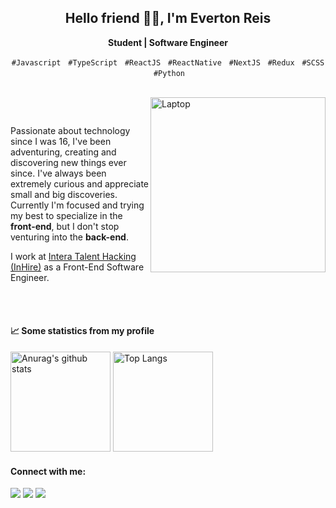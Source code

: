 <!-- Presentation -->
<h2 align="center">Hello friend 👋🏾, I'm Everton Reis</h2>
 
<!--  Title   -->
<div align="center">
 <p><strong>Student | Software Engineer</strong></p>
</div>

<!-- Tags: Languages and Tools  -->
<p align="center">
 <code>#Javascript</code> &nbsp; <code>#TypeScript</code> &nbsp; <code>#ReactJS</code> &nbsp; <code>#ReactNative</code> &nbsp; <code>#NextJS</code> &nbsp; <code>#Redux</code> &nbsp; <code>#SCSS</code> &nbsp;<code>#Python</code>
</p>

<br/>

<!-- Image: undraw.co -->
<img src="https://user-images.githubusercontent.com/55769021/209740040-523d7452-f0a7-4c4a-aeac-57984233993c.svg" min-width="300px" width="280px" align="right" alt="Laptop">

<!-- Main Content -->
<p align="justify">
  &nbsp;&nbsp;&nbsp;

Passionate about technology since I was 16, I've been adventuring, creating and discovering new things ever since. I've always been extremely curious and appreciate small and big discoveries. Currently I'm focused and trying my best to specialize in the **front-end**, but I don't stop venturing into the **back-end**.

   I work at <a href="https://byintera.com/" target="_blank">Intera Talent Hacking (InHire)</a> as a Front-End Software Engineer.
</p>

<br/><br/>

<!-- Statistics github -->
<h4>📈 Some statistics from my profile</h4>

<div>
  <img height="160em" alt="Anurag's github stats" src="https://github-readme-stats.vercel.app/api?username=evertoont&count_private=true&theme=tokyonight"/> 
   <img height="160em" alt="Top Langs" src="https://github-readme-stats.vercel.app/api/top-langs/?username=evertoont&layout=compact&theme=tokyonight"/> 
</div>

<!-- Contact -->
<h4 align="left">Connect with me:</h4>

<a href="https://www.linkedin.com/in/evertoont/" target="_blank"><img src="https://img.shields.io/badge/-LinkedIn-%230077B5?style=for-the-badge&logo=linkedin&logoColor=white" /></a> <a href="mailto:evertoontcarmo@gmail.com"><img src="https://img.shields.io/badge/Gmail-D14836?style=for-the-badge&logo=gmail&logoColor=white" /></a> <a href="https://dev.to/evertooont"><img src="https://img.shields.io/badge/dev.to-0A0A0A?style=for-the-badge&logo=devdotto&logoColor=white" /></a>

